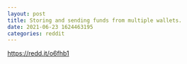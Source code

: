 ```yaml
--- 
layout: post 
title: Storing and sending funds from multiple wallets. 
date: 2021-06-23 1624463195 
categories: reddit 
--- 
```

https://redd.it/o6fhb1